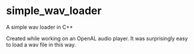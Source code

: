 # simple_wav_loader
A simple wav loader in C++

Created while working on an OpenAL audio player.  It was surprisingly easy to load a wav file in this way.  
